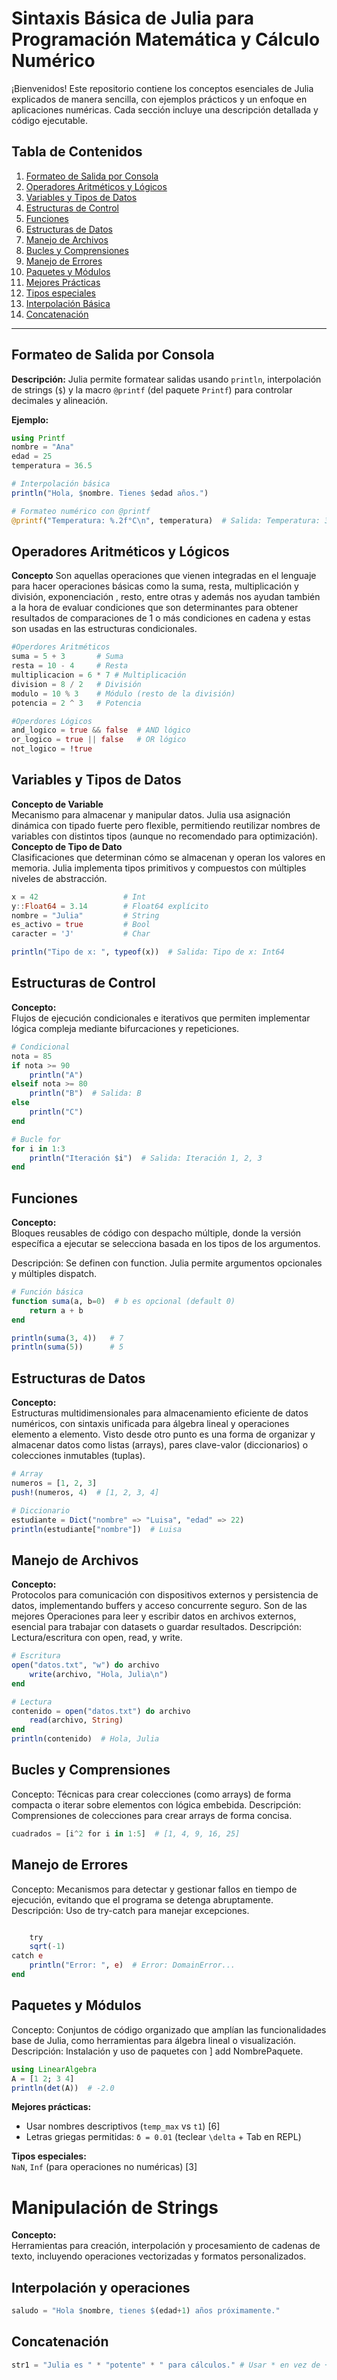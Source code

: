 # Sintaxis Básica de Julia para Programación Matemática y Cálculo Numérico

¡Bienvenidos! Este repositorio contiene los conceptos esenciales de Julia explicados de manera sencilla, con ejemplos prácticos y un enfoque en aplicaciones numéricas. Cada sección incluye una descripción detallada y código ejecutable.

## Tabla de Contenidos

1. [Formateo de Salida por Consola](#formateo-de-salida-por-consola)
2. [Operadores Aritméticos y Lógicos](#operadores-aritméticos-y-lógicos)
3. [Variables y Tipos de Datos](#variables-y-tipos-de-datos)
4. [Estructuras de Control](#estructuras-de-control)
5. [Funciones](#funciones)
6. [Estructuras de Datos](#estructuras-de-datos)
7. [Manejo de Archivos](#manejo-de-archivos)
8. [Bucles y Comprensiones](#bucles-y-comprensiones)
9. [Manejo de Errores](#manejo-de-errores)
10. [Paquetes y Módulos](#paquetes-y-módulos)
11. [Mejores Prácticas](#mejores-prácticas)
12. [Tipos especiales](tipos-especiales)
13. [Interpolación Básica](#interpolación-básica)
14. [Concatenación](#concatenación)

---

## Formateo de Salida por Consola

**Descripción:** Julia permite formatear salidas usando `println`, interpolación de strings (`$`) y la macro `@printf` (del paquete `Printf`) para controlar decimales y alineación.

**Ejemplo:**

```julia
using Printf
nombre = "Ana"
edad = 25
temperatura = 36.5

# Interpolación básica
println("Hola, $nombre. Tienes $edad años.")

# Formateo numérico con @printf
@printf("Temperatura: %.2f°C\n", temperatura)  # Salida: Temperatura: 36.50°C
```

## Operadores Aritméticos y Lógicos

**Concepto**
Son aquellas operaciones que vienen integradas en el lenguaje para hacer operaciones básicas como la suma, resta, multiplicación y división, exponenciación , resto, entre otras y además nos ayudan también a la hora de evaluar condiciones que son determinantes para obtener resultados de comparaciones de 1 o más condiciones en cadena y estas son usadas en las estructuras condicionales.

```julia
#Operdores Aritméticos
suma = 5 + 3       # Suma
resta = 10 - 4     # Resta
multiplicacion = 6 * 7 # Multiplicación
division = 8 / 2   # División
modulo = 10 % 3    # Módulo (resto de la división)
potencia = 2 ^ 3   # Potencia

#Operdores Lógicos
and_logico = true && false  # AND lógico
or_logico = true || false   # OR lógico
not_logico = !true
```

## Variables y Tipos de Datos

**Concepto de Variable**  
Mecanismo para almacenar y manipular datos. Julia usa asignación dinámica con tipado fuerte pero flexible, permitiendo reutilizar nombres de variables con distintos tipos (aunque no recomendado para optimización).
**Concepto de Tipo de Dato**  
Clasificaciones que determinan cómo se almacenan y operan los valores en memoria. Julia implementa tipos primitivos y compuestos con múltiples niveles de abstracción.

```julia
x = 42                   # Int
y::Float64 = 3.14        # Float64 explícito
nombre = "Julia"         # String
es_activo = true         # Bool
caracter = 'J'           # Char

println("Tipo de x: ", typeof(x))  # Salida: Tipo de x: Int64
```

## Estructuras de Control

**Concepto:**  
Flujos de ejecución condicionales e iterativos que permiten implementar lógica compleja mediante bifurcaciones y repeticiones.

```julia
# Condicional
nota = 85
if nota >= 90
    println("A")
elseif nota >= 80
    println("B")  # Salida: B
else
    println("C")
end

# Bucle for
for i in 1:3
    println("Iteración $i")  # Salida: Iteración 1, 2, 3
end

```

## Funciones

**Concepto:**  
Bloques reusables de código con despacho múltiple, donde la versión específica a ejecutar se selecciona basada en los tipos de los argumentos.

Descripción: Se definen con function. Julia permite argumentos opcionales y múltiples dispatch.

```julia
# Función básica
function suma(a, b=0)  # b es opcional (default 0)
    return a + b
end

println(suma(3, 4))   # 7
println(suma(5))      # 5

```

## Estructuras de Datos

**Concepto:**  
Estructuras multidimensionales para almacenamiento eficiente de datos numéricos, con sintaxis unificada para álgebra lineal y operaciones elemento a elemento.
Visto desde otro punto es una forma de organizar y almacenar datos como listas (arrays), pares clave-valor (diccionarios) o colecciones inmutables (tuplas).

```julia
# Array
numeros = [1, 2, 3]
push!(numeros, 4)  # [1, 2, 3, 4]

# Diccionario
estudiante = Dict("nombre" => "Luisa", "edad" => 22)
println(estudiante["nombre"])  # Luisa

```

## Manejo de Archivos

**Concepto:**  
Protocolos para comunicación con dispositivos externos y persistencia de datos, implementando buffers y acceso concurrente seguro.
Son de las mejores Operaciones para leer y escribir datos en archivos externos, esencial para trabajar con datasets o guardar resultados.
Descripción: Lectura/escritura con open, read, y write.

```julia
# Escritura
open("datos.txt", "w") do archivo
    write(archivo, "Hola, Julia\n")
end

# Lectura
contenido = open("datos.txt") do archivo
    read(archivo, String)
end
println(contenido)  # Hola, Julia

```

## Bucles y Comprensiones

Concepto: Técnicas para crear colecciones (como arrays) de forma compacta o iterar sobre elementos con lógica embebida.
Descripción: Comprensiones de colecciones para crear arrays de forma concisa.

```julia
cuadrados = [i^2 for i in 1:5]  # [1, 4, 9, 16, 25]
```

## Manejo de Errores

Concepto: Mecanismos para detectar y gestionar fallos en tiempo de ejecución, evitando que el programa se detenga abruptamente.
Descripción: Uso de try-catch para manejar excepciones.

```julia

    try
    sqrt(-1)
catch e
    println("Error: ", e)  # Error: DomainError...
end

```

## Paquetes y Módulos

Concepto: Conjuntos de código organizado que amplían las funcionalidades base de Julia, como herramientas para álgebra lineal o visualización.
Descripción: Instalación y uso de paquetes con ] add NombrePaquete.

```julia
using LinearAlgebra
A = [1 2; 3 4]
println(det(A))  # -2.0
```

**Mejores prácticas:**

- Usar nombres descriptivos (`temp_max` vs `t1`) [6]
- Letras griegas permitidas: `δ = 0.01` (teclear `\delta` + Tab en REPL)

**Tipos especiales:**  
`NaN`, `Inf` (para operaciones no numéricas) [3]

# Manipulación de Strings

**Concepto:**  
Herramientas para creación, interpolación y procesamiento de cadenas de texto, incluyendo operaciones vectorizadas y formatos personalizados.

## Interpolación y operaciones

```julia
saludo = "Hola $nombre, tienes $(edad+1) años próximamente."
```

## Concatenación

```julia
str1 = "Julia es " * "potente" * " para cálculos." # Usar * en vez de +
```
